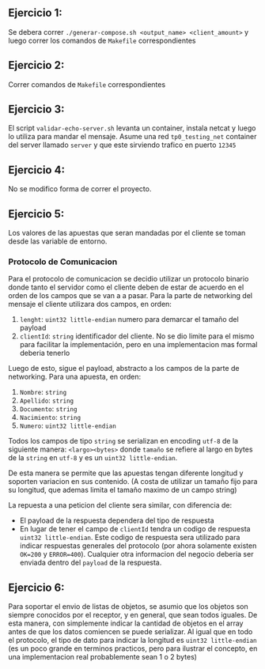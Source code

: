 ## Ejercicio 1:
Se debera correr `./generar-compose.sh <output_name> <client_amount>` y luego correr los comandos de `Makefile` correspondientes

## Ejercicio 2:
Correr comandos de `Makefile` correspondientes

## Ejercicio 3:
El script `validar-echo-server.sh` levanta un container, instala netcat y luego lo utiliza para mandar el mensaje. Asume una red `tp0_testing_net` container del server llamado `server` y que este sirviendo trafico en puerto `12345`

## Ejercicio 4:
No se modifico forma de correr el proyecto.

## Ejercicio 5:
Los valores de las apuestas que seran mandadas por el cliente se toman desde las variable de entorno.

### Protocolo de Comunicacion
Para el protocolo de comunicacion se decidio utilizar un protocolo binario donde tanto el servidor como el cliente deben de estar de acuerdo en el orden de los campos que se van a a pasar. Para la parte de networking del mensaje el cliente utilizara dos campos, en orden: 
1. `lenght`: `uint32 little-endian` numero para demarcar el tamaño del payload
2. `clientId`: `string` identificador del cliente. No se dio limite para el mismo para facilitar la implementación, pero en una implementacion mas formal deberia tenerlo

Luego de esto, sigue el payload, abstracto a los campos de la parte de networking. Para una apuesta, en orden:
1. `Nombre`: `string`
1. `Apellido`: `string`
1. `Documento`: `string`
1. `Nacimiento`: `string`
1. `Numero`: `uint32 little-endian`

Todos los campos de tipo `string` se serializan en encoding `utf-8` de la siguiente manera: `<largo><bytes>` donde `tamaño` se refiere al largo en bytes de la `string` en `utf-8` y es un `uint32 little-endian`.

De esta manera se permite que las apuestas tengan diferente longitud y soporten variacion en sus contenido. (A costa de utilizar un tamaño fijo para su longitud, que ademas limita el tamaño maximo de un campo string)

La repuesta a una peticion del cliente sera similar, con diferencia de:
- El payload de la respuesta dependera del tipo de respuesta
- En lugar de tener el campo de `clientId` tendra un codigo de respuesta `uint32 little-endian`. Este codigo de respuesta sera utilizado para indicar respuestas generales del protocolo (por ahora solamente existen `OK=200` y `ERROR=400`). Cualquier otra informacion del negocio deberia ser enviada dentro del `payload` de la respuesta.

## Ejercicio 6:
Para soportar el envio de listas de objetos, se asumio que los objetos son siempre conocidos por el receptor, y en general, que sean todos iguales. De esta manera, con simplemente indicar la cantidad de objetos en el array antes de que los datos comiencen se puede serializar. Al igual que en todo el protocolo, el tipo de dato para indicar la longitud es `uint32 little-endian` (es un poco grande en terminos practicos, pero para ilustrar el concepto, en una implementacion real probablemente sean 1 o 2 bytes)
